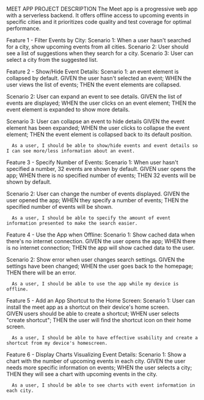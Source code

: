 MEET APP PROJECT DESCRIPTION
  The Meet app is a progressive web app with a serverless backend. It offers offline access to upcoming events in specific cities and it prioritizes code quality and test coverage for optimal performance.

Feature 1 - Filter Events by City:
  Scenario 1: When a user hasn't searched for a city, show upcoming events from all cities.
  Scenario 2: User should see a list of suggestions when they search for a city.
  Scenario 3: User can select a city from the suggested list.
    
Feature 2 - Show/Hide Event Details:
  Scenario 1: an event element is collapsed by default.
    GIVEN the user hasn't selected an event;
    WHEN the user views the list of events;
    THEN the event elements are collapsed. 
    
  Scenario 2: User can expand an event to see details.
    GIVEN the list of events are displayed;
    WHEN the user clicks on an event element;
    THEN the event element is expanded to show more details.
    
  Scenario 3: User can collapse an event to hide details
    GIVEN the event element has been expanded;
    WHEN the user clicks to collapse the event element;
    THEN the event element is collapsed back to its default position.
    
      As a user, I should be able to show/hide events and event details so I can see more/less information about an event.


Feature 3 - Specify Number of Events:
  Scenario 1: When user hasn't specified a number, 32 events are shown by default.
    GIVEN user opens the app;
    WHEN there is no specified number of events;
    THEN 32 events will be shown by default.
    
  Scenario 2: User can change the number of events displayed.
    GIVEN the user opened the app;
    WHEN they specify a number of events;
    THEN the specified number of events will be shown.  
   
      As a user, I should be able to specify the amount of event information presented to make the search easier.


Feature 4 - Use the App when Offline:
  Scenario 1: Show cached data when there's no internet connection.
    GIVEN the user opens the app;
    WHEN there is no internet connection;
    THEN the app will show cached data to the user.
    
  Scenario 2: Show error when user changes search settings.
    GIVEN the settings have been changed;
    WHEN the user goes back to the homepage;
    THEN there will be an error.

      As a user, I should be able to use the app while my device is offline.

    
Feature 5 - Add an App Shortcut to the Home Screen:
  Scenario 1: User can install the meet app as a shortcut on their device's home screen.  
    GIVEN users should be able to create a shortcut;
    WHEN user selects "create shortcut";
    THEN the user will find the shortcut icon on their home screen.

      As a user, I should be able to have effective usability and create a shortcut from my device's homescreen.


Feature 6 - Display Charts Visualizing Event Details:
  Scenario 1: Show a chart with the number of upcoming events in each city.
    GIVEN the user needs more specific information on events;
    WHEN the user selects a city;
    THEN they will see a chart with upcoming events in the city.

      As a user, I should be able to see charts with event information in each city.
